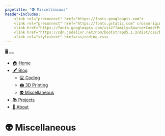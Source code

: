 ```yaml
---
pagetitle: "👽 Miscellanious"
header-includes:
    <link rel="preconnect" href="https://fonts.googleapis.com">
    <link rel="preconnect" href="https://fonts.gstatic.com" crossorigin>
    <link href="https://fonts.googleapis.com/css2?family=Source+Code+Pro&display=swap" rel="stylesheet"> 
    <link href="https://cdn.jsdelivr.net/npm/bootstrap@5.1.3/dist/css/bootstrap.min.css" rel="stylesheet" integrity="sha384-1BmE4kWBq78iYhFldvKuhfTAU6auU8tT94WrHftjDbrCEXSU1oBoqyl2QvZ6jIW3" crossorigin="anonymous">
    <link rel="stylesheet" href=css/coding.css>
---
```


<!--Navbar-->
<nav class="navbar navbar-expand-lg navbar-dark bg-dark">
  <div class="container-fluid">
    <a class="navbar-brand disabled" href="#">🖥️</a>
    <button class="navbar-toggler" type="button" data-bs-toggle="collapse" data-bs-target="#navbarSupportedContent" aria-controls="navbarSupportedContent" aria-expanded="false" aria-label="Toggle navigation">
      <span class="navbar-toggler-icon"></span>
    </button>
    <div class="collapse navbar-collapse" id="navbarSupportedContent">
      <ul class="navbar-nav me-auto mb-2 mb-lg-0">
        <li class="nav-item">
          <a class="nav-link" aria-current="page" href="index.html">🏠 Home</a>
        </li>
        <li class="nav-item dropdown">
          <a class="nav-link dropdown-toggle" href="#" id="navbarDropdown" role="button" data-bs-toggle="dropdown" aria-expanded="false">🖋️ Blog</a>
          <ul class="dropdown-menu dropdown-menu-dark" aria-labelledby="navbarDropdown">
            <li><a class="dropdown-item" href="coding.html">💻 Coding</a></li>
            <li><a class="dropdown-item" href="printing.html">🖨️ 3D Printing</a></li>
            <li><a class="dropdown-item disabled" href="misc.html">👽 Miscellaneous</a></li>
          </ul>
        </li>
        <li class="nav-item">
          <a class="nav-link" href="projects.html">📚 Projects</a>
        </li>
        <li class="nav-item">
          <a class="nav-link" href="about.html">🧠 About</a>
        </li>
      </ul>
    </div>
  </div>
</nav>

# 👽 Miscellaneous

<script src="https://cdn.jsdelivr.net/npm/bootstrap@5.1.3/dist/js/bootstrap.bundle.min.js" integrity="sha384-ka7Sk0Gln4gmtz2MlQnikT1wXgYsOg+OMhuP+IlRH9sENBO0LRn5q+8nbTov4+1p" crossorigin="anonymous"></script>